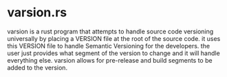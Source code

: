 # varsion.rs
varsion is a rust program that attempts to handle source code versioning universally by placing a VERSION file at the root of the source code. it uses this VERSION file to handle Semantic Versioning for the developers. the user just provides what segment of the version to change and it will handle everything else. varsion allows for pre-release and build segments to be added to the version.
